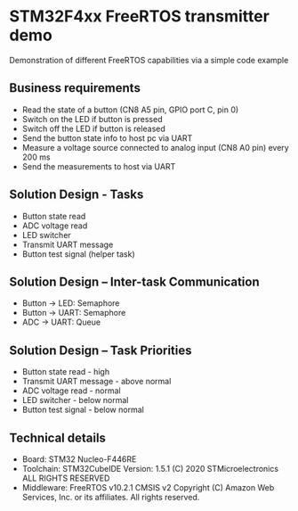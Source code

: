 # STM32F4xx FreeRTOS transmitter demo
Demonstration of different FreeRTOS capabilities via a simple code example

## Business requirements
* Read the state of a button (CN8 A5 pin, GPIO port C, pin 0)
* Switch on the LED if button is pressed
* Switch off the LED if button is released
* Send the button state info to host pc via UART
* Measure a voltage source connected to analog input (CN8 A0 pin) every 200 ms
* Send the measurements to host via UART

## Solution Design - Tasks
* Button state read
* ADC voltage read
* LED switcher
* Transmit UART message
* Button test signal (helper task)

## Solution Design – Inter-task Communication
* Button -> LED: Semaphore
* Button -> UART: Semaphore
* ADC -> UART: Queue

## Solution Design – Task Priorities
* Button state read - high
* Transmit UART message - above normal
* ADC voltage read - normal
* LED switcher - below normal
* Button test signal - below normal


## Technical details
* Board: STM32 Nucleo-F446RE 
* Toolchain: STM32CubeIDE Version: 1.5.1 (C) 2020 STMicroelectronics ALL RIGHTS RESERVED
* Middleware: FreeRTOS v10.2.1 CMSIS v2 Copyright (C) Amazon Web Services, Inc. or its affiliates. All rights reserved.

